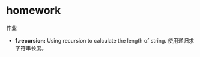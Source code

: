 # homework  
作业
- **1.recursion:**
  Using recursion to calculate the length of string.
  使用递归求字符串长度。
  
